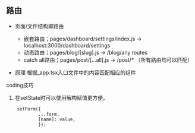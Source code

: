 ## 路由
- 页面/文件结构即路由
    - 嵌套路由；pages/dashboard/settings/index.js -> localhost:3000/dashboard/settings
    - 动态路由；pages/blog/[slug].js  ->  /blog/any routes
    - catch all路由；pages/post/[...all].js  ->  /post/*  （所有路由均可以匹配）

- 原理
    根据_app.tsx入口文件中的内容匹配相应的组件



coding技巧
1. 在setState时可以使用解构赋值更方便。
```
    setForm({
            ...form,
            [name]: value,
            });
```


